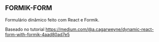 ﻿## FORMIK-FORM

Formulário dinâmico feito com React e Formik.

Baseado no tutorial https://medium.com/@a.cagarweyne/dynamic-react-form-with-formik-4aad80ad7e5